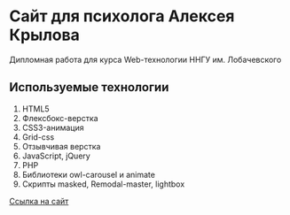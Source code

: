 # Сайт для психолога Алексея Крылова
Дипломная работа для курса Web-технологии ННГУ им. Лобачевского

## Используемые технологии
1. HTML5
2. Флексбокс-верстка
3. CSS3-анимация
4. Grid-css
5. Отзывчивая верстка
6. JavaScript, jQuery
7. PHP
8. Библиотеки owl-carousel и animate
9. Скрипты masked, Remodal-master, lightbox

[Ссылка на сайт]()